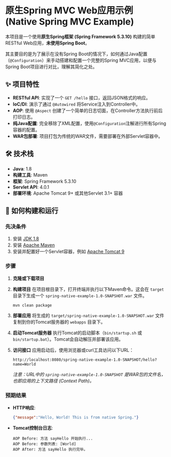 # 原生Spring MVC Web应用示例 (Native Spring MVC Example)

本项目是一个使用**原生Spring框架 (Spring Framework 5.3.10)** 构建的简单RESTful Web应用，**未使用Spring Boot**。

其主要目的是为了展示在没有Spring Boot的情况下，如何通过Java配置（`@Configuration`）来手动搭建和配置一个完整的Spring MVC应用，以便与Spring Boot项目进行对比，理解其简化之处。

## ✨ 项目特性

* **RESTful API**: 实现了一个 `GET /hello` 接口，返回JSON格式的响应。
* **IoC/DI**: 演示了通过 `@Autowired` 将Service注入到Controller中。
* **AOP**: 使用 `@Aspect` 创建了一个简单的日志切面，在Controller方法执行前后打印日志。
* **纯Java配置**: 完全移除了XML配置，使用`@Configuration`注解进行所有Spring容器的配置。
* **WAR包部署**: 项目打包为传统的WAR文件，需要部署在外部Servlet容器中。

## 🛠️ 技术栈

* **Java**: 1.8
* **构建工具**: Maven
* **框架**: Spring Framework 5.3.10
* **Servlet API**: 4.0.1
* **部署环境**: Apache Tomcat 9+ 或其他Servlet 3.1+ 容器

## 🚀 如何构建和运行

### 先决条件

1.  安装 [JDK 1.8](https://www.oracle.com/java/technologies/javase/javase-jdk8-downloads.html)
2.  安装 [Apache Maven](https://maven.apache.org/)
3.  安装并配置好一个Servlet容器，例如 [Apache Tomcat 9](https://tomcat.apache.org/download-90.cgi)

### 步骤

1.  **克隆或下载项目**

2.  **构建项目**
    在项目根目录下，打开终端并执行以下Maven命令。这会在 `target` 目录下生成一个 `spring-native-example-1.0-SNAPSHOT.war` 文件。
    ```bash
    mvn clean package
    ```

3.  **部署应用**
    将生成的 `target/spring-native-example-1.0-SNAPSHOT.war` 文件复制到你的Tomcat服务器的 `webapps` 目录下。

4.  **启动Tomcat服务器**
    执行Tomcat的启动脚本（`bin/startup.sh` 或 `bin/startup.bat`）。Tomcat会自动解压并部署该应用。

5.  **访问接口**
    应用启动后，使用浏览器或curl工具访问以下URL：
    ```
    http://localhost:8080/spring-native-example-1.0-SNAPSHOT/hello?name=World
    ```
    *注意：URL中的 `spring-native-example-1.0-SNAPSHOT` 是WAR包的文件名，也即应用的上下文路径 (Context Path)。*

### 预期结果

* **HTTP响应**:
    ```json
    {"message":"Hello, World! This is from native Spring."}
    ```
* **Tomcat控制台日志**:
    ```
    AOP Before: 方法 sayHello 开始执行...
    AOP Before: 参数列表: [World]
    AOP After: 方法 sayHello 执行完毕。
    ```